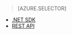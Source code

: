 > [AZURE.SELECTOR]
- [.NET SDK](/en-us/documentation/articles/media-services-dotnet-configure-asset-delivery-policy/)
- [REST API](/en-us/documentation/articles/media-services-rest-configure-asset-delivery-policy/)